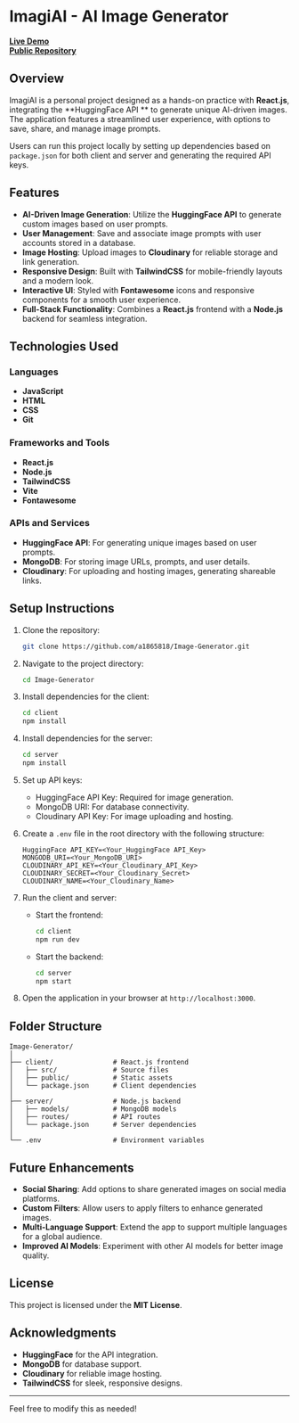 # **ImagiAI - AI Image Generator**  

[**Live Demo**](https://andrew-image-generator.vercel.app/)  
[**Public Repository**](https://github.com/a1865818/Image-Generator)  

## **Overview**  
ImagiAI is a personal project designed as a hands-on practice with **React.js**, integrating the **HuggingFace API ** to generate unique AI-driven images. The application features a streamlined user experience, with options to save, share, and manage image prompts.  

Users can run this project locally by setting up dependencies based on `package.json` for both client and server and generating the required API keys.  

## **Features**  
- **AI-Driven Image Generation**: Utilize the **HuggingFace API** to generate custom images based on user prompts.  
- **User Management**: Save and associate image prompts with user accounts stored in a database.  
- **Image Hosting**: Upload images to **Cloudinary** for reliable storage and link generation.  
- **Responsive Design**: Built with **TailwindCSS** for mobile-friendly layouts and a modern look.  
- **Interactive UI**: Styled with **Fontawesome** icons and responsive components for a smooth user experience.  
- **Full-Stack Functionality**: Combines a **React.js** frontend with a **Node.js** backend for seamless integration.  

## **Technologies Used**  
### **Languages**  
- **JavaScript**  
- **HTML**  
- **CSS**  
- **Git**  

### **Frameworks and Tools**  
- **React.js**  
- **Node.js**  
- **TailwindCSS**  
- **Vite**  
- **Fontawesome**  

### **APIs and Services**  
- **HuggingFace API**: For generating unique images based on user prompts.  
- **MongoDB**: For storing image URLs, prompts, and user details.  
- **Cloudinary**: For uploading and hosting images, generating shareable links.  

## **Setup Instructions**  
1. Clone the repository:  
   ```bash  
   git clone https://github.com/a1865818/Image-Generator.git  
   ```  
2. Navigate to the project directory:  
   ```bash  
   cd Image-Generator  
   ```  
3. Install dependencies for the client:  
   ```bash  
   cd client  
   npm install  
   ```  
4. Install dependencies for the server:  
   ```bash  
   cd server  
   npm install  
   ```  
5. Set up API keys:  
   - HuggingFace API Key: Required for image generation.  
   - MongoDB URI: For database connectivity.  
   - Cloudinary API Key: For image uploading and hosting.  

6. Create a `.env` file in the root directory with the following structure:  
   ```env  
   HuggingFace API_KEY=<Your_HuggingFace API_Key>  
   MONGODB_URI=<Your_MongoDB_URI>  
   CLOUDINARY_API_KEY=<Your_Cloudinary_API_Key>  
   CLOUDINARY_SECRET=<Your_Cloudinary_Secret>  
   CLOUDINARY_NAME=<Your_Cloudinary_Name>  
   ```  

7. Run the client and server:  
   - Start the frontend:  
     ```bash  
     cd client  
     npm run dev  
     ```  
   - Start the backend:  
     ```bash  
     cd server  
     npm start  
     ```  

8. Open the application in your browser at `http://localhost:3000`.  

## **Folder Structure**  
```
Image-Generator/  
│  
├── client/               # React.js frontend  
│   ├── src/              # Source files  
│   ├── public/           # Static assets  
│   └── package.json      # Client dependencies  
│  
├── server/               # Node.js backend  
│   ├── models/           # MongoDB models  
│   ├── routes/           # API routes  
│   └── package.json      # Server dependencies  
│  
└── .env                  # Environment variables  
```  

## **Future Enhancements**  
- **Social Sharing**: Add options to share generated images on social media platforms.  
- **Custom Filters**: Allow users to apply filters to enhance generated images.  
- **Multi-Language Support**: Extend the app to support multiple languages for a global audience.  
- **Improved AI Models**: Experiment with other AI models for better image quality.  

## **License**  
This project is licensed under the **MIT License**.  

## **Acknowledgments**  
- **HuggingFace** for the API integration.  
- **MongoDB** for database support.  
- **Cloudinary** for reliable image hosting.  
- **TailwindCSS** for sleek, responsive designs.  

---  

Feel free to modify this as needed!
